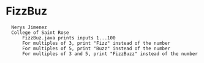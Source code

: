 # FizzBuz
      Nerys Jimenez
      College of Saint Rose
          FizzBuz.java prints inputs 1...100
          For multiples of 3, print "Fizz" instead of the number
          For multiples of 5, print "Buzz" instead of the number
          For multiples of 3 and 5, print "FizzBuzz" instead of the number
